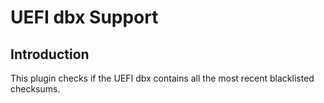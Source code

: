 UEFI dbx Support
================

Introduction
------------

This plugin checks if the UEFI dbx contains all the most recent blacklisted
checksums.
